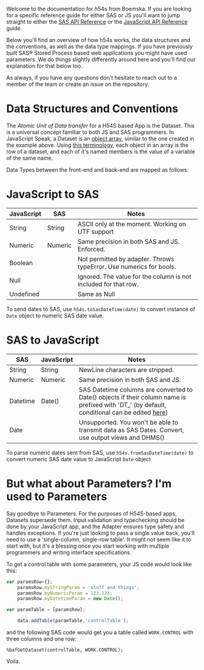 Welcome to the documentation for h54s from Boemska. If you are looking for a specific reference guide for either SAS or JS you'll want to jump straight to either the [SAS API Reference](./sas-api-reference.md) or the [JavaScript API Reference](./js-api-reference.md) guide.

Below you'll find an overview of how h54s works, the data structures and the conventions, as well as the data type mappings. If you have previously built SAS&reg; Stored Process based web applications you might have used parameters. We do things slightly differently around here and you'll find our explanation for that below too.

As always, if you have any questions don't hesitate to reach out to a member of the team or create an issue on the repository.

# Data Structures and Conventions

The *Atomic Unit of Data transfer* for a H54S based App is the Dataset. This is a universal concept familiar to both JS and SAS programmers. In JavaScript Speak, a Dataset is an [object array](http://www.w3schools.com/js/js_json_syntax.asp), similar to the one created in the example above. Using [this terminology](http://www.w3schools.com/js/js_arrays.asp), each object in an array is the row of a dataset, and each of it's named members is the value of a variable of the same name.

Data Types between the front-end and back-end are mapped as follows:

# JavaScript to SAS

| JavaScript | SAS      | Notes                                                                   |
|------------|----------|-------------------------------------------------------------------------|
| String     | String   | ASCII only at the moment. Working on UTF support                        |
| Numeric    | Numeric  | Same precision in both SAS and JS. Enforced.                            |
| Boolean    |          | Not permitted by adapter. Throws typeError. Use numerics for bools.     |
| Null       |          | Ignored. The value for the column is not included for that row.         |
| Undefined  |          | Same as Null                                                            |

To send dates to SAS, use `h54s.toSasDateTime(date)` to convert instance of `Date` object to numeric SAS date value.

# SAS to JavaScript

| SAS      | JavaScript | Notes                                                                                               |
|----------|------------|-----------------------------------------------------------------------------------------------------|
| String   | String     | NewLine characters are stripped.                                                                    |
| Numeric  | Numeric    | Same precision in both SAS and JS.                                                                  |
| Datetime | Date()     | SAS Datetime columns are converted to Date() objects if their column name is prefixed with 'DT_' (by default, conditional can be edited [here](https://github.com/Boemska/h54s/blob/master/dist/h54s.js#L948))    |
| Date     |            | Unsupported. You won't be able to transmit data as SAS Dates. Convert, use output views and DHMS()   |

To parse numeric dates sent from SAS, use `h54s.fromSasDateTime(date)` to convert numeric SAS date value to JavaScript `Date` object

# But what about Parameters? I'm used to Parameters

Say goodbye to Parameters. For the purposes of H54S-based apps, Datasets supersede them. Input validation and typechecking should be done by your JavaScript app, and the Adapter ensures type safety and handles exceptions. If you're just looking to pass a single value back, you'll need to use a 'single-column, single-row table'. It might not seem like it to start with, but it's a blessing once you start working with multiple programmers and writing interface specifications.

To get a control table with some parameters, your JS code would look like this:
```javascript
var paramsRow={};
    paramsRow.myStringParam = 'stuff and things';
    paramsRow.myNumericParam = 123.123;
    paramsRow.myDatetimeParam = new Date();

var paramTable = [paramsRow];

    data.addTable(paramTable,'controlTable');
```

and the following SAS code would get you a table called `WORK.CONTROL` with three columns and one row:

```sas
%bafGetDataset(controlTable, WORK.CONTROL);
```

Voila.


